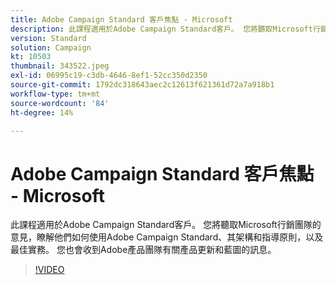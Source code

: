 ```yaml
---
title: Adobe Campaign Standard 客戶焦點 - Microsoft
description: 此課程適用於Adobe Campaign Standard客戶。 您將聽取Microsoft行銷團隊的意見，瞭解他們如何使用Adobe Campaign Standard。
version: Standard
solution: Campaign
kt: 10503
thumbnail: 343522.jpeg
exl-id: 06995c19-c3db-4646-8ef1-52cc350d2350
source-git-commit: 1792dc318643aec2c12613f621361d72a7a918b1
workflow-type: tm+mt
source-wordcount: '84'
ht-degree: 14%

---
```


# Adobe Campaign Standard 客戶焦點 - Microsoft

此課程適用於Adobe Campaign Standard客戶。 您將聽取Microsoft行銷團隊的意見，瞭解他們如何使用Adobe Campaign Standard、其架構和指導原則，以及最佳實務。 您也會收到Adobe產品團隊有關產品更新和藍圖的訊息。

>[!VIDEO](https://video.tv.adobe.com/v/343522/?quality=12&learn=on)
